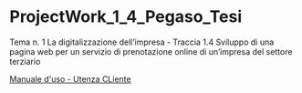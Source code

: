# ProjectWork_1_4_Pegaso_Tesi
Tema n. 1 La digitalizzazione dell’impresa -  Traccia 1.4 Sviluppo di una pagina web per un servizio di prenotazione online di un’impresa del settore terziario

[Manuale d'uso - Utenza CLiente](https://github.com/carlolomello/ProjectWork_1_4_Pegaso_Tesi/blob/main/ManualeUtenzaCliente.pdf)

